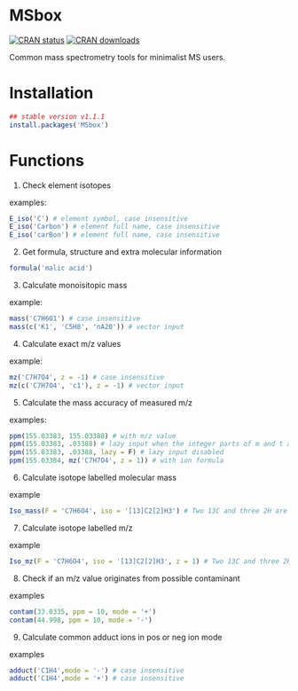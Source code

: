 # MSbox

[![CRAN status](http://www.r-pkg.org/badges/version/MSbox)](https://cran.r-project.org/package=MSbox) 
[![CRAN downloads](http://cranlogs.r-pkg.org/badges/grand-total/MSbox)](https://cran.r-project.org/package=MSbox)


Common mass spectrometry tools for minimalist MS users.

# Installation 

```r
## stable version v1.1.1
install.packages('MSbox')
```

# Functions

1. Check element isotopes

examples:

```r
E_iso('C') # element symbol, case insensitive
E_iso('Carbon') # element full name, case insensitive
E_iso('carBon') # element full name, case insensitive
```

2. Get formula, structure and extra molecular information

```r
formula('malic acid')
```

3. Calculate monoisitopic mass

example:

```r
mass('C7H6O1') # case insensitive
mass(c('K1', 'C5H8', 'nA20')) # vector input
```

4. Calculate exact m/z values

example:

```r
mz('C7H7O4', z = -1) # case insensitive
mz(c('C7H7O4', 'c1'), z = -1) # vector input
```

5. Calculate the mass accuracy of measured m/z

examples:

```r
ppm(155.03383, 155.03388) # with m/z value
ppm(155.03383, .03388) # lazy input when the integer parts of m and t are the same
ppm(155.03383, .03388, lazy = F) # lazy input disabled
ppm(155.03384, mz('C7H7O4', z = 1)) # with ion formula
```

6. Calculate isotope labelled molecular mass

example

```r
Iso_mass(F = 'C7H6O4', iso = '[13]C2[2]H3') # Two 13C and three 2H are labled. Case insensitive.
```

7. Calculate isotope labelled m/z

example

```r
Iso_mz(F = 'C7H6O4', iso = '[13]C2[2]H3', z = 1) # Two 13C and three 2H are labled. Case insensitive.
```

8. Check if an m/z value originates from possible contaminant

examples

```r
contam(33.0335, ppm = 10, mode = '+')
contam(44.998, ppm = 10, mode = '-')
```

9. Calculate common adduct ions in pos or neg ion mode

examples

```r
adduct('C1H4',mode = '-') # case insensitive
adduct('C1H4',mode = '+') # case insensitive
```
